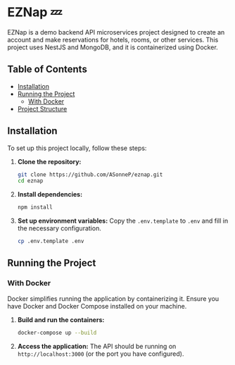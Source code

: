 
# EZNap 💤

EZNap is a demo backend API microservices project designed to create an account and make reservations for hotels, rooms, or other services. This project uses NestJS and MongoDB, and it is containerized using Docker.

## Table of Contents

- [Installation](#installation)
- [Running the Project](#running-the-project)
  - [With Docker](#with-docker)
- [Project Structure](#project-structure)

## Installation

To set up this project locally, follow these steps:

1. **Clone the repository:**
    ```sh
    git clone https://github.com/ASonneP/eznap.git
    cd eznap
    ```

2. **Install dependencies:**
    ```sh
    npm install
    ```

3. **Set up environment variables:**
    Copy the `.env.template` to `.env` and fill in the necessary configuration.
    ```sh
    cp .env.template .env
    ```

## Running the Project

### With Docker

Docker simplifies running the application by containerizing it. Ensure you have Docker and Docker Compose installed on your machine.

1. **Build and run the containers:**
    ```sh
    docker-compose up --build
    ```

2. **Access the application:**
    The API should be running on `http://localhost:3000` (or the port you have configured).

